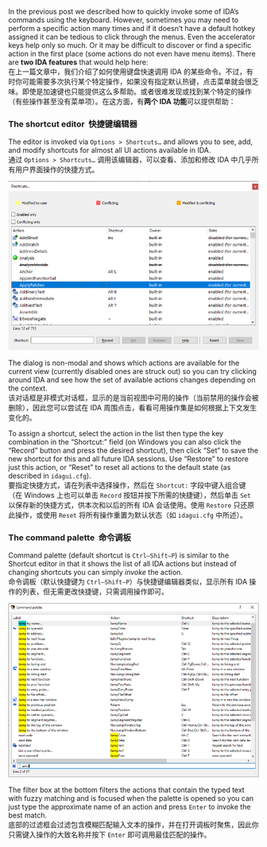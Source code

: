 In the previous post we described how to quickly invoke some of IDA’s commands using the keyboard. However, sometimes you may need to perform a specific action many times and if it doesn’t have a default hotkey assigned it can be tedious to click through the menus. Even the accelerator keys help only so much. Or it may be difficult to discover or find a specific action in the first place (some actions do not even have menu items). There are **two IDA features** that would help here:  
在上一篇文章中，我们介绍了如何使用键盘快速调用 IDA 的某些命令。不过，有时你可能需要多次执行某个特定操作，如果没有指定默认热键，点击菜单就会很乏味。即使是加速键也只能提供这么多帮助。或者很难发现或找到某个特定的操作（有些操作甚至没有菜单项）。在这方面，有**两个 IDA 功能**可以提供帮助：

### The shortcut editor  快捷键编辑器

The editor is invoked via `Options > Shortcuts…` and allows you to see, add, and modify shortcuts for almost all UI actions available in IDA.  
通过 `Options > Shortcuts…` 调用该编辑器，可以查看、添加和修改 IDA 中几乎所有用户界面操作的快捷方式。

![shortcut editor](assets/2020/08/shotcut_editor.png)

The dialog is non-modal and shows which actions are available for the current view (currently disabled ones are struck out) so you can try clicking around IDA and see how the set of available actions changes depending on the context.  
该对话框是非模式对话框，显示的是当前视图中可用的操作（当前禁用的操作会被删除），因此您可以尝试在 IDA 周围点击，看看可用操作集是如何根据上下文发生变化的。

To assign a shortcut, select the action in the list then type the key combination in the “Shortcut:” field (on Windows you can also click the “Record” button and press the desired shortcut), then click “Set” to save the new shortcut for this and all future IDA sessions. Use “Restore” to restore just this action, or “Reset” to reset all actions to the default state (as described in `idagui.cfg`).  
要指定快捷方式，请在列表中选择操作，然后在 `Shortcut:` 字段中键入组合键（在 Windows 上也可以单击 `Record` 按钮并按下所需的快捷键），然后单击 `Set` 以保存新的快捷方式，供本次和以后的所有 IDA 会话使用。使用 `Restore` 只还原此操作，或使用 `Reset` 将所有操作重置为默认状态（如 `idagui.cfg` 中所述）。

### The command palette  命令调板

Command palette (default shortcut is `Ctrl–Shift–P`) is similar to the Shortcut editor in that it shows the list of all IDA actions but instead of changing shortcuts you can simply _invoke_ the action.  
命令调板（默认快捷键为 `Ctrl–Shift–P`）与快捷键编辑器类似，显示所有 IDA 操作的列表，但无需更改快捷键，只需调用操作即可。

![palette jump](assets/2020/08/palette_jump.png)

The filter box at the bottom filters the actions that contain the typed text with fuzzy matching and is focused when the palette is opened so you can just type the approximate name of an action and press `Enter` to invoke the best match.  
底部的过滤框会过滤包含模糊匹配输入文本的操作，并在打开调板时聚焦，因此你只需键入操作的大致名称并按下 `Enter` 即可调用最佳匹配的操作。
